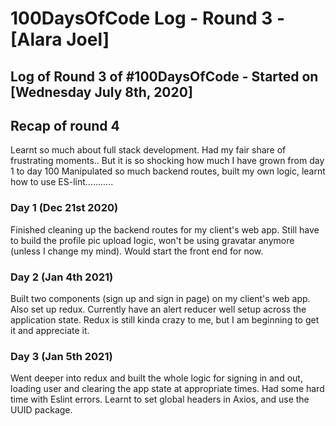 # 100DaysOfCode Log - Round 3 - [Alara Joel]
## Log of Round 3 of #100DaysOfCode - Started on [Wednesday July 8th, 2020]


## Recap of round 4

Learnt so much about full stack development. Had my fair share of frustrating moments.. But it is so shocking how much I have grown from day 1 to day 100
Manipulated so much backend routes, built my own logic, learnt how to use ES-lint...........


### Day 1 (Dec 21st 2020)

Finished cleaning up the backend routes for my client's web app. Still have to build the profile pic upload logic, won't be using gravatar anymore (unless I change my mind). Would start the front end for now.


### Day 2 (Jan 4th 2021)

Built two components (sign up and sign in page) on my client's web app. Also set up redux. Currently have an alert reducer well setup across the application state.
Redux is still kinda crazy to me, but I am beginning to get it and appreciate it.




### Day 3 (Jan 5th 2021)

Went deeper into redux and built the whole logic for signing in and out, loading user and clearing the app state at appropriate times.
Had some hard time with Eslint errors. 
Learnt to set global headers in Axios, and use the UUID package.
